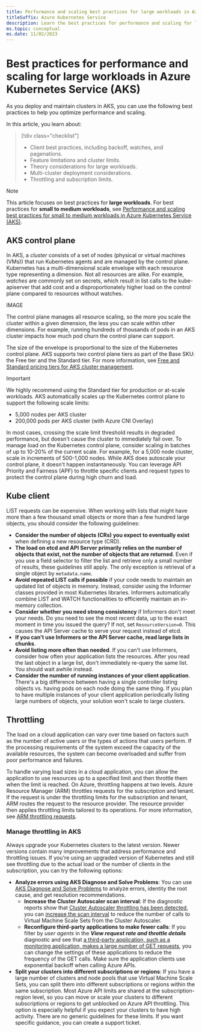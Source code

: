```yaml
---
title: Performance and scaling best practices for large workloads in Azure Kubernetes Service (AKS)
titleSuffix: Azure Kubernetes Service
description: Learn the best practices for performance and scaling for large workloads in Azure Kubernetes Service (AKS).
ms.topic: conceptual
ms.date: 11/02/2023
---
```


# Best practices for performance and scaling for large workloads in Azure Kubernetes Service (AKS)

As you deploy and maintain clusters in AKS, you can use the following best practices to help you optimize performance and scaling.

In this article, you learn about:

> [!div class="checklist"]
>
> * Client best practices, including backoff, watches, and pagenations.
> * Feature limitations and cluster limits.
> * Theory considerations for large workloads.
> * Multi-cluster deployment considerations.
> * Throttling and subscription limits.

> [!NOTE]
> This article focuses on best practices for **large workloads**. For best practices for **small to medium workloads**, see [Performance and scaling best practices for small to medium workloads in Azure Kubernetes Service (AKS)](./best-practices-performance-scale.md).

## AKS control plane

In AKS, a *cluster* consists of a set of nodes (physical or virtual machines (VMs)) that run Kubernetes agents and are managed by the control plane. Kubernetes has a multi-dimensional scale envelope with each resource type representing a dimension. Not all resources are alike. For example, *watches* are commonly set on secrets, which result in list calls to the kube-apiserver that add cost and a disproportionately higher load on the control plane compared to resources without watches.

IMAGE

The control plane manages all resource scaling, so the more you scale the cluster within a given dimension, the less you can scale within other dimensions. For example, running hundreds of thousands of pods in an AKS cluster impacts how much pod churn the control plane can support.

The size of the envelope is proportional to the size of the Kubernetes control plane. AKS supports two control plane tiers as part of the Base SKU: the Free tier and the Standard tier. For more information, see [Free and Standard pricing tiers for AKS cluster management](./free-standard-pricing-tiers.md).

> [!IMPORTANT]
> We highly recommend using the Standard tier for production or at-scale workloads. AKS automatically scales up the Kubernetes control plane to support the following scale limits:
>
> * 5,000 nodes per AKS cluster
> * 200,000 pods per AKS cluster (with Azure CNI Overlay)

In most cases, crossing the scale limit threshold results in degraded performance, but doesn't cause the cluster to immediately fail over. To manage load on the Kubernetes control plane, consider scaling in batches of up to 10-20% of the current scale. For example, for a 5,000 node cluster, scale in increments of 500-1,000 nodes. While AKS does autoscale your control plane, it doesn't happen instantaneously. You can leverage API Priority and Fairness (APF) to throttle specific clients and request types to protect the control plane during high churn and load.

## Kube client

LIST requests can be expensive. When working with lists that might have more than a few thousand small objects or more than a few hundred large objects, you should consider the following guidelines:

* **Consider the number of objects (CRs) you expect to eventually exist** when defining a new resource type (CRD).
* **The load on etcd and API Server primarily relies on the number of objects that exist, not the number of objects that are returned**. Even if you use a field selector to filter the list and retrieve only a small number of results, these guidelines still apply. The only exception is retrieval of a single object by `metadata.name`.
* **Avoid repeated LIST calls if possible** if your code needs to maintain an updated list of objects in memory. Instead, consider using the Informer classes provided in most Kubernetes libraries. Informers automatically combine LIST and WATCH functionalities to efficiently maintain an in-memory collection.
* **Consider whether you need strong consistency** if Informers don't meet your needs. Do you need to see the most recent data, up to the exact moment in time you issued the query? If not, set `ResourceVersion=0`. This causes the API Server cache to serve your request instead of etcd.
* **If you can't use Informers or the API Server cache, read large lists in chunks**.
* **Avoid listing more often than needed**. If you can't use Informers, consider how often your application lists the resources. After you read the last object in a large list, don't immediately re-query the same list. You should wait awhile instead.
* **Consider the number of running instances of your client application**. There's a big difference between having a single controller listing objects vs. having pods on each node doing the same thing. If you plan to have multiple instances of your client application periodically listing large numbers of objects, your solution won't scale to large clusters.

## Throttling

The load on a cloud application can vary over time based on factors such as the number of active users or the types of actions that users perform. If the processing requirements of the system exceed the capacity of the available resources, the system can become overloaded and suffer from poor performance and failures.

To handle varying load sizes in a cloud application, you can allow the application to use resources up to a specified limit and then throttle them when the limit is reached. On Azure, throttling happens at two levels. Azure Resource Manager (ARM) throttles requests for the subscription and tenant. If the request is under the throttling limits for the subscription and tenant, ARM routes the request to the resource provider. The resource provider then applies throttling limits tailored to its operations. For more information, see [ARM throttling requests](../azure-resource-manager/management/request-limits-and-throttling.md).

### Manage throttling in AKS

Always upgrade your Kubernetes clusters to the latest version. Newer versions contain many improvements that address performance and throttling issues. If you're using an upgraded version of Kubernetes and still see throttling due to the actual load or the number of clients in the subscription, you can try the following options:

* **Analyze errors using AKS Diagnose and Solve Problems**: You can use [AKS Diagnose and Solve Problems](./aks-diagnostics.md) to analyze errors, identity the root cause, and get resolution recommendations.
  * **Increase the Cluster Autoscaler scan interval**: If the diagnostic reports show that [Cluster Autoscaler throttling has been detected](/troubleshoot/azure/azure-kubernetes/429-too-many-requests-errors#analyze-and-identify-errors-by-using-aks-diagnose-and-solve-problems), you can [increase the scan interval](./cluster-autoscaler.md#change-the-cluster-autoscaler-settings) to reduce the number of calls to Virtual Machine Scale Sets from the Cluster Autoscaler.
  * **Reconfigure third-party applications to make fewer calls**: If you filter by *user agents* in the ***View request rate and throttle details*** diagnostic and see that [a third-party application, such as a monitoring application, makes a large number of GET requests](/troubleshoot/azure/azure-kubernetes/429-too-many-requests-errors#analyze-and-identify-errors-by-using-aks-diagnose-and-solve-problems), you can change the settings of these applications to reduce the frequency of the GET calls. Make sure the application clients use exponential backoff when calling Azure APIs.
* **Split your clusters into different subscriptions or regions**: If you have a large number of clusters and node pools that use Virtual Machine Scale Sets, you can split them into different subscriptions or regions within the same subscription. Most Azure API limits are shared at the subscription-region level, so you can move or scale your clusters to different subscriptions or regions to get unblocked on Azure API throttling. This option is especially helpful if you expect your clusters to have high activity. There are no generic guidelines for these limits. If you want specific guidance, you can create a support ticket.
